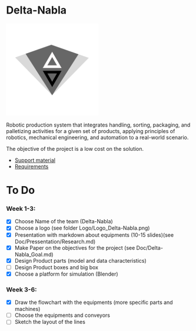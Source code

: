 # Delta-Nabla

<img src="https://github.com/bionut15/Delta-Nabla/blob/ab771a63e15f68b7d7318a093d13816152ee9079/Logo/Logo_Delta-Nabla.png" width="250" />

Robotic production system that integrates handling, sorting, packaging, and palletizing activities for a given set of products, applying principles of robotics, mechanical engineering, and automation to a real-world scenario.

The objective of the project is a low cost on the solution.

- [Support material](https://sites.google.com/view/clujrobotics/courses/robotization-manufacturing-ii-rf_ii/project-how-to-design-an-industrial-robotic-system)
- [Requirements](https://drive.google.com/file/d/1MwmFWGpG-T1pGV1pOnnez-SmBce-wrKG/view)

# To Do

### Week 1-3:

- [x] Choose Name of the team (Delta-Nabla)
- [x] Choose a logo (see folder Logo/Logo_Delta-Nabla.png)
- [x] Presentation with markdown about equipments (10-15 slides)(see Doc/Pressentation/Research.md)
- [x] Make Paper on the objectives for the project (see Doc/Delta-Nabla_Goal.md)
- [x] Design Product parts (model and data characteristics)
- [ ] Design Product boxes and big box
- [x] Choose a platform for simulation (Blender)

### Week 3-6:

- [x] Draw the flowchart with the equipments (more specific parts and machines)
- [ ] Choose the equipments and conveyors
- [ ] Sketch the layout of the lines
